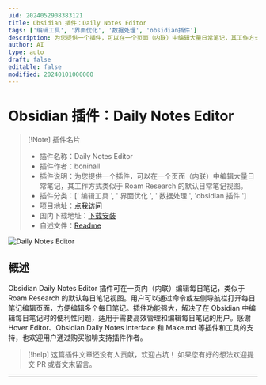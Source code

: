 ```yaml
---
uid: 2024052908383121
title: Obsidian 插件：Daily Notes Editor
tags: ['编辑工具', '界面优化', '数据处理', 'obsidian插件']
description: 为您提供一个插件，可以在一个页面（内联）中编辑大量日常笔记，其工作方式类似于Roam Research的默认日常笔记视图。
author: AI
type: auto
draft: false
editable: false
modified: 20240101000000
---
```


# Obsidian 插件：Daily Notes Editor

> [!Note] 插件名片
> - 插件名称：Daily Notes Editor
> - 插件作者：boninall
> - 插件说明：为您提供一个插件，可以在一个页面（内联）中编辑大量日常笔记，其工作方式类似于 Roam Research 的默认日常笔记视图。
> - 插件分类：[' 编辑工具 ', ' 界面优化 ', ' 数据处理 ', 'obsidian 插件 ']
> - 项目地址：[点我访问](https://github.com/Quorafind/Obsidian-Daily-Notes-Editor)
> - 国内下载地址：[下载安装](https://pkmer.cn/products/plugin/pluginMarket/?daily-notes-editor)
> - 自述文件：[Readme](https://ghproxy.net/https://raw.githubusercontent.com/Quorafind/Obsidian-Daily-Notes-Editor/master/README.md)

![Daily Notes Editor](https://cdn.pkmer.cn/covers/daily-notes-editor_new.gif!pkmer)

## 概述

Obsidian Daily Notes Editor 插件可在一页内（内联）编辑每日笔记，类似于 Roam Research 的默认每日笔记视图。用户可以通过命令或左侧导航栏打开每日笔记编辑页面，方便编辑多个每日笔记。插件功能强大，解决了在 Obsidian 中编辑每日笔记时的便利性问题，适用于需要高效管理和编辑每日笔记的用户。感谢 Hover Editor、Obsidian Daily Notes Interface 和 Make.md 等插件和工具的支持，也欢迎用户通过购买咖啡支持插件作者。

> [!help]
> 这篇插件文章还没有人贡献，欢迎占坑！
> 如果您有好的想法欢迎提交 PR 或者文末留言。

---



